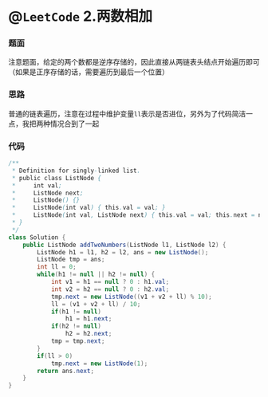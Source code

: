 # @`LeetCode` 2.两数相加

### 题面

注意题面，给定的两个数都是逆序存储的，因此直接从两链表头结点开始遍历即可（如果是正序存储的话，需要遍历到最后一个位置）

### 思路

普通的链表遍历，注意在过程中维护变量`ll`表示是否进位，另外为了代码简洁一点，我把两种情况合到了一起

### 代码

```java
/**
 * Definition for singly-linked list.
 * public class ListNode {
 *     int val;
 *     ListNode next;
 *     ListNode() {}
 *     ListNode(int val) { this.val = val; }
 *     ListNode(int val, ListNode next) { this.val = val; this.next = next; }
 * }
 */
class Solution {
    public ListNode addTwoNumbers(ListNode l1, ListNode l2) {
        ListNode h1 = l1, h2 = l2, ans = new ListNode();
        ListNode tmp = ans;
        int ll = 0;
        while(h1 != null || h2 != null) {
            int v1 = h1 == null ? 0 : h1.val;
            int v2 = h2 == null ? 0 : h2.val;
            tmp.next = new ListNode((v1 + v2 + ll) % 10);
            ll = (v1 + v2 + ll) / 10;
            if(h1 != null)
                h1 = h1.next;
            if(h2 != null)
                h2 = h2.next;
            tmp = tmp.next;
        }
        if(ll > 0)
            tmp.next = new ListNode(1);
        return ans.next;
    }
}
```

